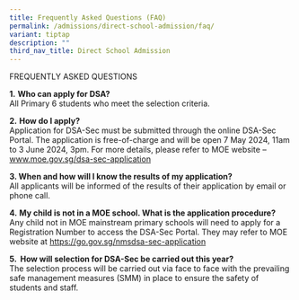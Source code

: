 ```yaml
---
title: Frequently Asked Questions (FAQ)
permalink: /admissions/direct-school-admission/faq/
variant: tiptap
description: ""
third_nav_title: Direct School Admission
---
```

<p>FREQUENTLY ASKED QUESTIONS</p>
<p><strong>1.</strong>&nbsp;<strong>Who can apply for DSA?</strong> 
<br>All Primary 6 students who meet the selection criteria.</p>
<p><strong>2.</strong>&nbsp;<strong>How do I apply?</strong> 
<br>Application for DSA-Sec must be submitted through the online DSA-Sec Portal.
The application is free-of-charge and will be open 7 May 2024, 11am to
3 June 2024, 3pm. For more details, please refer to MOE website –&nbsp;
<a href="http://www.moe.gov.sg/dsa-sec-application" rel="noopener noreferrer nofollow" target="_blank">www.moe.gov.sg/dsa-sec-application</a>
</p>
<p><strong>3. When and how will I know the results of my application?</strong> 
<br>All applicants will be informed of the results of their application by
email or phone call.</p>
<p><strong>4.</strong>&nbsp;<strong>My child is not in a MOE school. What is the application procedure?</strong> 
<br>Any child not in MOE mainstream primary schools will need to apply for
a Registration Number to access the DSA-Sec Portal. They may refer to MOE
website at&nbsp;<a href="https://go.gov.sg/nmsdsa-sec-application" rel="noopener noreferrer nofollow" target="_blank">https://go.gov.sg/nmsdsa-sec-application</a>
</p>
<p><strong>5. &nbsp;How&nbsp;will selection for DSA-Sec be carried out this year?</strong> 
<br>The selection process will be carried out via face to face with the prevailing
safe management measures (SMM) in place to ensure the safety of students
and staff.</p>
